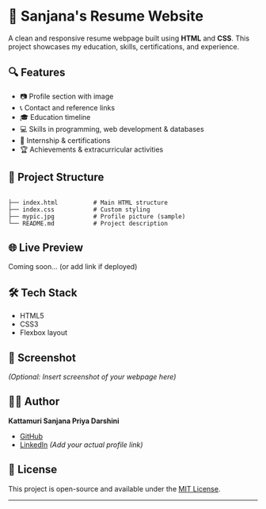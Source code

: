 # 💼 Sanjana's Resume Website

A clean and responsive resume webpage built using **HTML** and **CSS**. This project showcases my education, skills, certifications, and experience.

## 🔍 Features

- 📷 Profile section with image
- 📞 Contact and reference links
- 🎓 Education timeline
- 💻 Skills in programming, web development & databases
- 📜 Internship & certifications
- 🏆 Achievements & extracurricular activities

## 📂 Project Structure

```

├── index.html          # Main HTML structure
├── index.css           # Custom styling
├── mypic.jpg           # Profile picture (sample)
└── README.md           # Project description

```

## 🌐 Live Preview

Coming soon... (or add link if deployed)

## 🛠️ Tech Stack

- HTML5
- CSS3
- Flexbox layout

## 📸 Screenshot

*(Optional: Insert screenshot of your webpage here)*

## 🧑‍💻 Author

**Kattamuri Sanjana Priya Darshini**

- [GitHub](https://github.com/sanjana71006)
- [LinkedIn](#) *(Add your actual profile link)*

## 📃 License

This project is open-source and available under the [MIT License](LICENSE).

---

